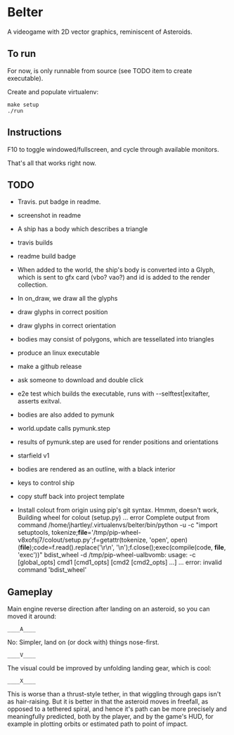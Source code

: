 # Belter

A videogame with 2D vector graphics, reminiscent of Asteroids.

## To run

For now, is only runnable from source (see TODO item to create executable).

Create and populate virtualenv:

    make setup
    ./run

## Instructions

F10 to toggle windowed/fullscreen, and cycle through available monitors.

That's all that works right now.

## TODO

* Travis. put badge in readme.
* screenshot in readme
* A ship has a body which describes a triangle
* travis builds
* readme build badge
* When added to the world, the ship's body is converted into a Glyph, which is
  sent to gfx card (vbo? vao?) and id is added to the render collection.
* In on_draw, we draw all the glyphs
* draw glyphs in correct position
* draw glyphs in correct orientation
* bodies may consist of polygons, which are tessellated into triangles
* produce an linux executable
* make a github release
* ask someone to download and double click
* e2e test which builds the executable, runs with --selftest|exitafter, asserts
  exitval.
* bodies are also added to pymunk
* world.update calls pymunk.step
* results of pymunk.step are used for render positions and orientations
* starfield v1
* bodies are rendered as an outline, with a black interior
* keys to control ship
* copy stuff back into project template

* Install colout from origin using pip's git syntax.
  Hmmm, doesn't work, 
     Building wheel for colout (setup.py) ... error
      Complete output from command /home/jhartley/.virtualenvs/belter/bin/python -u -c "import setuptools, tokenize;__file__='/tmp/pip-wheel-v8xofsj7/colout/setup.py';f=getattr(tokenize, 'open', open)(__file__);code=f.read().replace('\r\n', '\n');f.close();exec(compile(code, __file__, 'exec'))" bdist_wheel -d /tmp/pip-wheel-ualbvomb:
      usage: -c [global_opts] cmd1 [cmd1_opts] [cmd2 [cmd2_opts] ...]
        ...
      error: invalid command 'bdist_wheel'

## Gameplay

Main engine reverse direction after landing on an asteroid, so you can moved it
around:

    ____A____

No: Simpler, land on (or dock with) things nose-first.

    ____V____


The visual could be improved by unfolding landing gear, which is cool:

    ____X____

This is worse than a thrust-style tether, in that wiggling through gaps
isn't as hair-raising. But it is better in that the asteroid moves in freefall,
as opposed to a tethered spiral, and hence it's path can be more
precisely and meaningfully predicted, both by the player, and by the game's
HUD, for example in plotting orbits or estimated path to point of impact.

